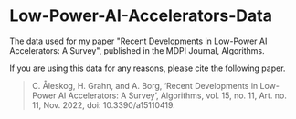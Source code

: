 # Low-Power-AI-Accelerators-Data
The data used for my paper "Recent Developments in Low-Power AI Accelerators: A Survey", published in the MDPI Journal, Algorithms.

If you are using this data for any reasons, please cite the following paper.

> C. Åleskog, H. Grahn, and A. Borg, ‘Recent Developments in Low-Power AI Accelerators: A Survey’, Algorithms, vol. 15, no. 11, Art. no. 11, Nov. 2022, doi: 10.3390/a15110419.
